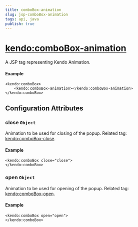 ```yaml
---
title: comboBox-animation
slug: jsp-comboBox-animation
tags: api, java
publish: true
---
```


# <kendo:comboBox-animation>
A JSP tag representing Kendo Animation.

#### Example
    <kendo:comboBox>
        <kendo:comboBox-animation></kendo:comboBox-animation>
    </kendo:comboBox>


## Configuration Attributes


### close `Object`

Animation to be used for closing of the popup. Related tag: [<kendo:comboBox-close>](#kendo-comboBox-close). 

#### Example
    <kendo:comboBox close="close">
    </kendo:comboBox>



### open `Object`

Animation to be used for opening of the popup. Related tag: [<kendo:comboBox-open>](#kendo-comboBox-open). 

#### Example
    <kendo:comboBox open="open">
    </kendo:comboBox>


